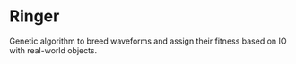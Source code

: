 Ringer
===========

Genetic algorithm to breed waveforms and assign their fitness based on IO with real-world objects. 
